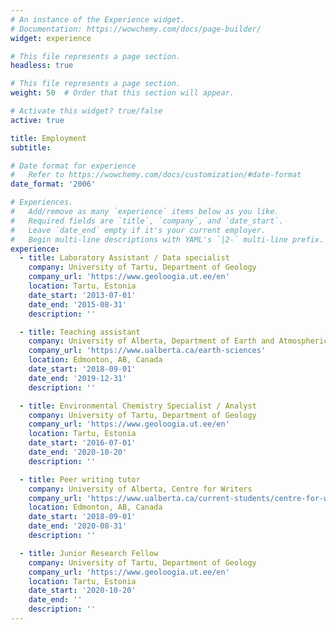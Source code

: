 ```yaml
---
# An instance of the Experience widget.
# Documentation: https://wowchemy.com/docs/page-builder/
widget: experience

# This file represents a page section.
headless: true

# This file represents a page section.
weight: 50  # Order that this section will appear.

# Activate this widget? true/false
active: true

title: Employment
subtitle:

# Date format for experience
#   Refer to https://wowchemy.com/docs/customization/#date-format
date_format: '2006'

# Experiences.
#   Add/remove as many `experience` items below as you like.
#   Required fields are `title`, `company`, and `date_start`.
#   Leave `date_end` empty if it's your current employer.
#   Begin multi-line descriptions with YAML's `|2-` multi-line prefix.
experience:
  - title: Laboratory Assistant / Data specialist
    company: University of Tartu, Department of Geology
    company_url: 'https://www.geoloogia.ut.ee/en'
    location: Tartu, Estonia
    date_start: '2013-07-01'
    date_end: '2015-08-31'
    description: ''

  - title: Teaching assistant
    company: University of Alberta, Department of Earth and Atmospheric Science
    company_url: 'https://www.ualberta.ca/earth-sciences'
    location: Edmonton, AB, Canada
    date_start: '2018-09-01'
    date_end: '2019-12-31'
    description: ''

  - title: Environmental Chemistry Specialist / Analyst
    company: University of Tartu, Department of Geology
    company_url: 'https://www.geoloogia.ut.ee/en'
    location: Tartu, Estonia
    date_start: '2016-07-01'
    date_end: '2020-10-20'
    description: ''

  - title: Peer writing tutor
    company: University of Alberta, Centre for Writers
    company_url: 'https://www.ualberta.ca/current-students/centre-for-writers'
    location: Edmonton, AB, Canada
    date_start: '2018-09-01'
    date_end: '2020-08-31'
    description: ''

  - title: Junior Research Fellow
    company: University of Tartu, Department of Geology
    company_url: 'https://www.geoloogia.ut.ee/en'
    location: Tartu, Estonia
    date_start: '2020-10-20'
    date_end: ''
    description: ''
---
```

